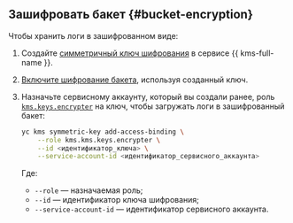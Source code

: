 ## Зашифровать бакет {#bucket-encryption}

Чтобы хранить логи в зашифрованном виде:

1. Создайте [симметричный ключ шифрования](../../kms/operations/key.md#create) в сервисе {{ kms-full-name }}.
1. [Включите шифрование бакета](../../storage/operations/buckets/encrypt.md#add), используя созданный ключ.
1. Назначьте сервисному аккаунту, который вы создали ранее, роль [`kms.keys.encrypter`](../../kms/security/index.md#service-roles) на ключ, чтобы загружать логи в зашифрованный бакет:

    ```bash
    yc kms symmetric-key add-access-binding \
        --role kms.kms.keys.encrypter \
        --id <идентификатор_ключа> \
        --service-account-id <идентификатор_сервисного_аккаунта>
    ```

    Где:
    * `--role` — назначаемая роль;
    * `--id` — идентификатор ключа шифрования;
    * `--service-account-id` — идентификатор сервисного аккаунта.
